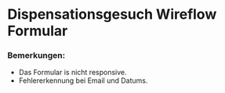 # Dispensationsgesuch Wireflow Formular
### Bemerkungen:
- Das Formular is nicht responsive.
- Fehlererkennung bei Email und Datums.
